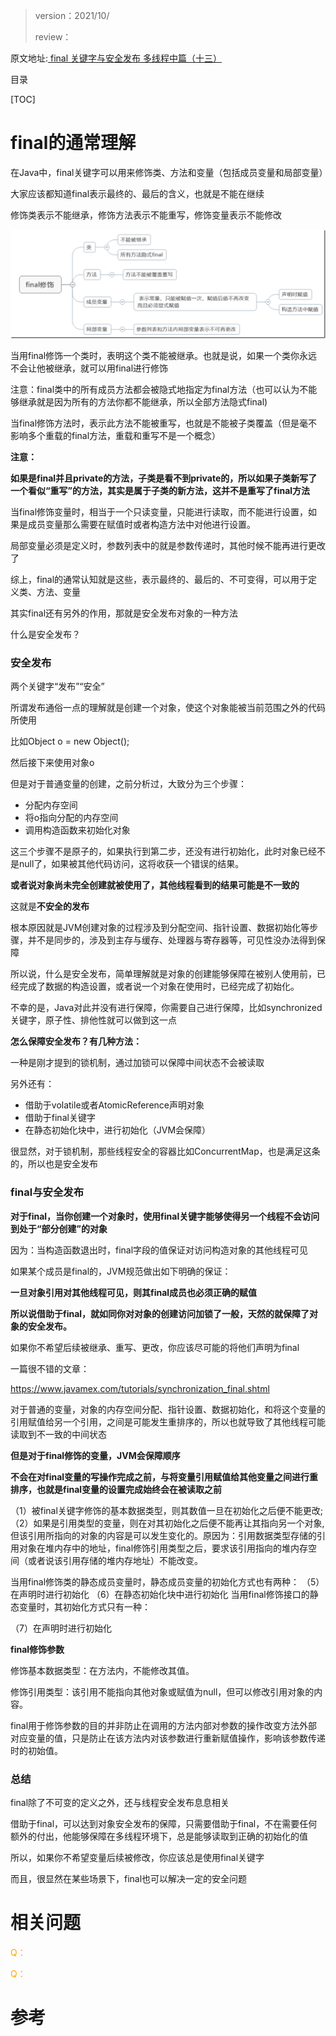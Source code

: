 > version：2021/10/
>
> review：

原文地址:[ final 关键字与安全发布 多线程中篇（十三）](https://www.cnblogs.com/noteless/p/10416678.html)

目录

[TOC]



# final的通常理解

在Java中，final关键字可以用来修饰类、方法和变量（包括成员变量和局部变量）

大家应该都知道final表示最终的、最后的含义，也就是不能在继续

修饰类表示不能继承，修饰方法表示不能重写，修饰变量表示不能修改

![](images/897393-20190222100653119-1580862208.png)

当用final修饰一个类时，表明这个类不能被继承。也就是说，如果一个类你永远不会让他被继承，就可以用final进行修饰

注意：final类中的所有成员方法都会被隐式地指定为final方法（也可以认为不能够继承就是因为所有的方法你都不能继承，所以全部方法隐式final)

当final修饰方法时，表示此方法不能被重写，也就是不能被子类覆盖（但是毫不影响多个重载的final方法，重载和重写不是一个概念）

**注意：**

**如果是final并且private的方法，子类是看不到private的，所以如果子类新写了一个看似“重写”的方法，其实是属于子类的新方法，这并不是重写了final方法**

当final修饰变量时，相当于一个只读变量，只能进行读取，而不能进行设置，如果是成员变量那么需要在赋值时或者构造方法中对他进行设置。

局部变量必须是定义时，参数列表中的就是参数传递时，其他时候不能再进行更改了

综上，final的通常认知就是这些，表示最终的、最后的、不可变得，可以用于定义类、方法、变量

其实final还有另外的作用，那就是安全发布对象的一种方法

什么是安全发布？

### 安全发布

两个关键字“发布”“安全”

所谓发布通俗一点的理解就是创建一个对象，使这个对象能被当前范围之外的代码所使用

比如Object o = new Object();

然后接下来使用对象o

但是对于普通变量的创建，之前分析过，大致分为三个步骤：

- 分配内存空间
- 将o指向分配的内存空间
- 调用构造函数来初始化对象

这三个步骤不是原子的，如果执行到第二步，还没有进行初始化，此时对象已经不是null了，如果被其他代码访问，这将收获一个错误的结果。

**或者说对象尚未完全创建就被使用了，其他线程看到的结果可能是不一致的**

这就是**不安全的发布**

根本原因就是JVM创建对象的过程涉及到分配空间、指针设置、数据初始化等步骤，并不是同步的，涉及到主存与缓存、处理器与寄存器等，可见性没办法得到保障

 

所以说，什么是安全发布，简单理解就是对象的创建能够保障在被别人使用前，已经完成了数据的构造设置，或者说一个对象在使用时，已经完成了初始化。

不幸的是，Java对此并没有进行保障，你需要自己进行保障，比如synchronized关键字，原子性、排他性就可以做到这一点

**怎么保障安全发布？有几种方法：**

一种是刚才提到的锁机制，通过加锁可以保障中间状态不会被读取

另外还有：

- 借助于volatile或者AtomicReference声明对象
- 借助于final关键字
- 在静态初始化块中，进行初始化（JVM会保障）

很显然，对于锁机制，那些线程安全的容器比如ConcurrentMap，也是满足这条的，所以也是安全发布 

### final与安全发布

**对于final，当你创建一个对象时，使用final关键字能够使得另一个线程不会访问到处于“部分创建”的对象**

因为：当构造函数退出时，final字段的值保证对访问构造对象的其他线程可见

如果某个成员是final的，JVM规范做出如下明确的保证：

**一旦对象引用对其他线程可见，则其final成员也必须正确的赋值**

**所以说借助于final，就如同你对对象的创建访问加锁了一般，天然的就保障了对象的安全发布。**

如果你不希望后续被继承、重写、更改，你应该尽可能的将他们声明为final

一篇很不错的文章：

https://www.javamex.com/tutorials/synchronization_final.shtml

对于普通的变量，对象的内存空间分配、指针设置、数据初始化，和将这个变量的引用赋值给另一个引用，之间是可能发生重排序的，所以也就导致了其他线程可能读取到不一致的中间状态

**但是对于final修饰的变量，JVM会保障顺序**

**不会在对final变量的写操作完成之前，与将变量引用赋值给其他变量之间进行重排序，也就是final变量的设置完成始终会在被读取之前** 





（1）被final关键字修饰的基本数据类型，则其数值一旦在初始化之后便不能更改;
（2）如果是引用类型的变量，则在对其初始化之后便不能再让其指向另一个对象,但该引用所指向的对象的内容是可以发生变化的。原因为：引用数据类型存储的引用对象在堆内存中的地址，final修饰引用类型之后，要求该引用指向的堆内存空间（或者说该引用存储的堆内存地址）不能改变。

当用final修饰类的静态成员变量时，静态成员变量的初始化方式也有两种：
（5）在声明时进行初始化
（6）在静态初始化块中进行初始化
当用final修饰接口的静态变量时，其初始化方式只有一种：

（7）在声明时进行初始化



**final修饰参数**

修饰基本数据类型：在方法内，不能修改其值。

修饰引用类型：该引用不能指向其他对象或赋值为null，但可以修改引用对象的内容。

final用于修饰参数的目的并非防止在调用的方法内部对参数的操作改变方法外部对应变量的值，只是防止在该方法内对该参数进行重新赋值操作，影响该参数传递时的初始值。



### 总结

final除了不可变的定义之外，还与线程安全发布息息相关

借助于final，可以达到对象安全发布的保障，只需要借助于final，不在需要任何额外的付出，他能够保障在多线程环境下，总是能够读取到正确的初始化的值

所以，如果你不希望变量后续被修改，你应该总是使用final关键字

而且，很显然在某些场景下，final也可以解决一定的安全问题

# 相关问题

<font color='orange'>Q：</font>



<font color='orange'>Q：</font>







# 参考

